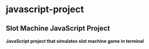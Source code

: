 # javascript-project
## Slot Machine JavaScript Project

#### JavaScript project that simulates slot machine game in terminal
